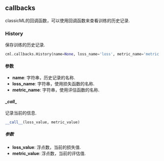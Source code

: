 ## callbacks

classicML的回调函数，可以使用回调函数来查看训练的历史记录.

### History

保存训练的历史记录.

```python
cml.callbacks.History(name=None, loss_name='loss', metric_name='metric')
```

#### 参数

* <b>name</b>: 字符串，历史记录的名称.
* <b>loss_name</b>: 字符串，使用损失函数的名称.
* <b>metric_name</b>: 字符串，使用评估函数的名称.

#### \__call__

记录当前的信息.

```python
__call__(loss_value, metric_value)
```

##### 参数

* <b>loss_value</b>: 浮点数，当前的损失值.
* <b>metric_value</b>: 浮点数，当前的评估值.